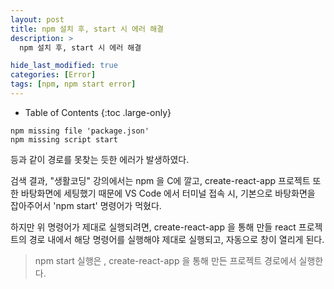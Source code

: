 ```yaml
---
layout: post
title: npm 설치 후, start 시 에러 해결
description: >
  npm 설치 후, start 시 에러 해결

hide_last_modified: true
categories: [Error]
tags: [npm, npm start error]
---
```


- Table of Contents
{:toc .large-only}

```
npm missing file 'package.json'
npm missing script start
```

등과 같이 경로를 못찾는 듯한 에러가 발생하였다.

검색 결과, "생활코딩" 강의에서는 npm 을 C에 깔고, create-react-app 프로젝트 또한 바탕화면에 세팅했기 때문에
VS Code 에서 터미널 접속 시, 기본으로 바탕화면을 잡아주어서 'npm start' 명령어가 먹혔다.

하지만 위 명령어가 제대로 실행되려면, create-react-app 을 통해 만들 react 프로젝트의 경로 내에서 해당 명령어를 실행해야 제대로 실행되고, 자동으로 창이 열리게 된다.

> npm start 실행은 , create-react-app 을 통해 만든 프로젝트 경로에서 실행한다.
